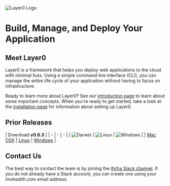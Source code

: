 ![Layer0 Logo](/static/logo_rs.png)

# Build, Manage, and Deploy Your Application

## Meet Layer0
Layer0 is a framework that helps you deploy web applications to the cloud with minimal fuss. Using a simple command line interface (CLI), you can manage the entire life cycle of your application without having to focus on infrastructure.

Ready to learn more about Layer0? See our [introduction page](intro.md) to learn about some important concepts. When you're ready to get started, take a look at the [installation page](setup/install.md) for information about setting up Layer0.

## Prior Releases
| Download **v0.6.3** |
| - | - | - |
| ![Darwin](/static/icon_darwin.png) | ![Linux](/static/icon_linux.png)  | ![Windows](/static/icon_windows.png) |
| [Mac OSX](https://s3.amazonaws.com/xfra-layer0/release/v0.6.3/layer0_v0.6.3_darwin.zip) | [Linux](https://s3.amazonaws.com/xfra-layer0/release/v0.6.3/layer0_v0.6.3_linux.zip) | [Windows](https://s3.amazonaws.com/xfra-layer0/release/v0.6.3/layer0_v0.6.3_windows.zip) |

## Contact Us

The best way to contact the team is by joining the [\#xfra Slack channel](https://ims-dev.slack.com/messages/xfra/). If you do not already have a Slack account, you can create one using your imshealth.com email address.
